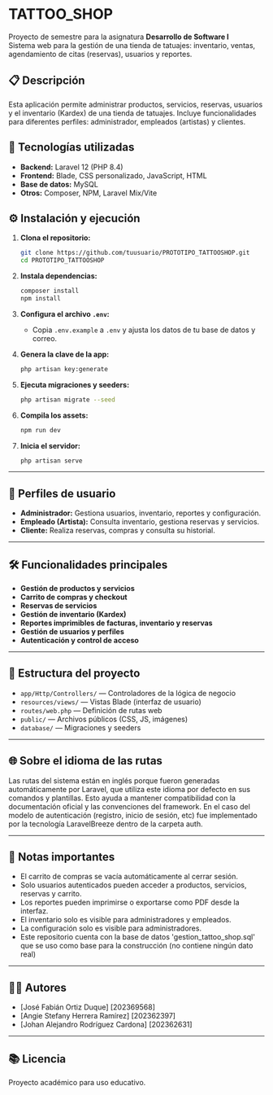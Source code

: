 # TATTOO_SHOP

Proyecto de semestre para la asignatura  **Desarrollo de Software I**  
Sistema web para la gestión de una tienda de tatuajes: inventario, ventas, agendamiento de citas (reservas), usuarios y reportes.

## 📋 Descripción

Esta aplicación permite administrar productos, servicios, reservas, usuarios y el inventario (Kardex) de una tienda de tatuajes. Incluye funcionalidades para diferentes perfiles: administrador, empleados (artistas) y clientes.


## 🚀 Tecnologías utilizadas

- **Backend:** Laravel 12 (PHP 8.4)
- **Frontend:** Blade, CSS personalizado, JavaScript, HTML
- **Base de datos:** MySQL
- **Otros:** Composer, NPM, Laravel Mix/Vite

## ⚙️ Instalación y ejecución

1. **Clona el repositorio:**
   ```bash
   git clone https://github.com/tuusuario/PROTOTIPO_TATTOOSHOP.git
   cd PROTOTIPO_TATTOOSHOP
   ```

2. **Instala dependencias:**
   ```bash
   composer install
   npm install
   ```

3. **Configura el archivo `.env`:**
   - Copia `.env.example` a `.env` y ajusta los datos de tu base de datos y correo.

4. **Genera la clave de la app:**
   ```bash
   php artisan key:generate
   ```

5. **Ejecuta migraciones y seeders:**
   ```bash
   php artisan migrate --seed
   ```

6. **Compila los assets:**
   ```bash
   npm run dev
   ```

7. **Inicia el servidor:**
   ```bash
   php artisan serve
   ```

---

## 👤 Perfiles de usuario

- **Administrador:** Gestiona usuarios, inventario, reportes y configuración.
- **Empleado (Artista):** Consulta inventario, gestiona reservas y servicios.
- **Cliente:** Realiza reservas, compras y consulta su historial.

---

## 🛠️ Funcionalidades principales

- **Gestión de productos y servicios**
- **Carrito de compras y checkout**
- **Reservas de servicios**
- **Gestión de inventario (Kardex)**
- **Reportes imprimibles de facturas, inventario y reservas**
- **Gestión de usuarios y perfiles**
- **Autenticación y control de acceso**

---

## 📄 Estructura del proyecto

- `app/Http/Controllers/` — Controladores de la lógica de negocio
- `resources/views/` — Vistas Blade (interfaz de usuario)
- `routes/web.php` — Definición de rutas web
- `public/` — Archivos públicos (CSS, JS, imágenes)
- `database/` — Migraciones y seeders

---

## 🌐 Sobre el idioma de las rutas
Las rutas del sistema están en inglés porque fueron generadas automáticamente por Laravel, que utiliza este idioma por defecto en sus comandos y plantillas. Esto ayuda a mantener compatibilidad con la documentación oficial y las convenciones del framework. En el caso del modelo de autenticación (registro, inicio de sesión, etc) fue implementado por la tecnología LaravelBreeze dentro de la carpeta auth.

---

## 📝 Notas importantes

- El carrito de compras se vacía automáticamente al cerrar sesión.
- Solo usuarios autenticados pueden acceder a productos, servicios, reservas y carrito.
- Los reportes pueden imprimirse o exportarse como PDF desde la interfaz.
- El inventario solo es visible para administradores y empleados.
- La configuración solo es visible para administradores.
- Este repositorio cuenta con la base de datos 'gestion_tattoo_shop.sql' que se uso como base para la construcción (no contiene ningún dato real)

---

## 👨‍💻 Autores

- [José Fabián Ortiz Duque] [202369568]
- [Angie Stefany Herrera Ramírez] [202362397]
- [Johan Alejandro Rodríguez Cardona] [202362631]



---

## 📚 Licencia

Proyecto académico para uso educativo.  
